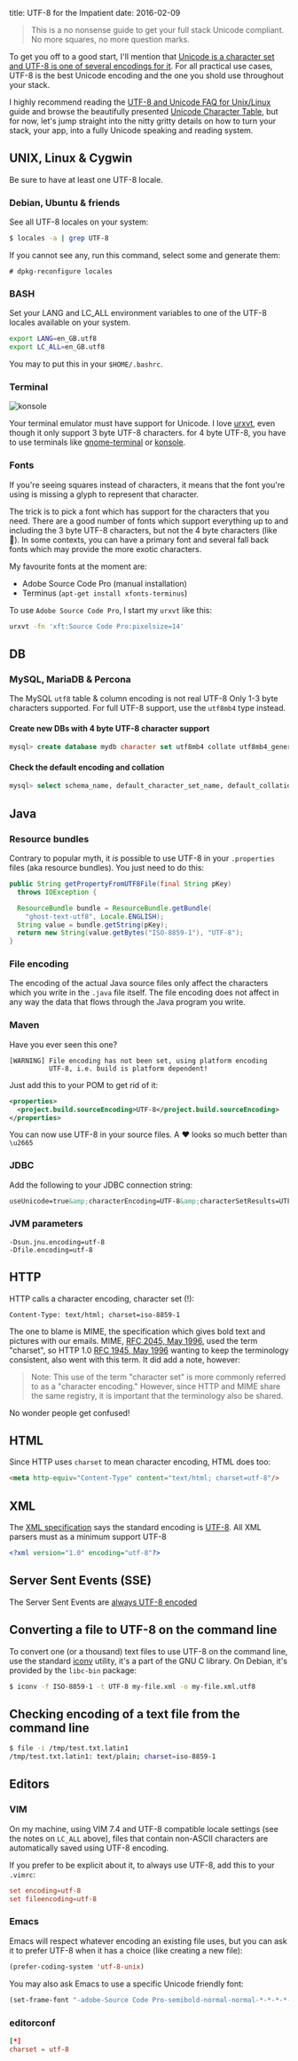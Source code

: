 title: UTF-8 for the Impatient
date: 2016-02-09

> This is a no nonsense guide to get your full stack Unicode
> compliant. No more squares, no more question marks.

To get you off to a good start, I'll mention that
[Unicode is a character set and UTF-8 is one of several encodings for it](http://skybert.net/talks/charset-and-encoding/).
For all practical use cases, UTF-8 is the best Unicode encoding and
the one you shold use throughout your stack.

I highly recommend reading the
[UTF-8 and Unicode FAQ for Unix/Linux](http://www.cl.cam.ac.uk/~mgk25/unicode.html)
guide and browse the beautifully presented
[Unicode Character Table](http://unicode-table.com/en/), but for now,
let's jump straight into the nitty gritty details on how to turn your
stack, your app, into a fully Unicode speaking and reading system.

## UNIX, Linux & Cygwin

Be sure to have at least one UTF-8 locale.

### Debian, Ubuntu & friends

See all UTF-8 locales on your system:

```bash
$ locales -a | grep UTF-8
```

If you cannot see any, run this command, select some and generate
them:

```
# dpkg-reconfigure locales
```

### BASH
Set your LANG and LC_ALL environment variables to one of the UTF-8
locales available on your system.

```bash
export LANG=en_GB.utf8
export LC_ALL=en_GB.utf8
```

You may to put this in your `$HOME/.bashrc`.

### Terminal

<img class="right" src="/graphics/2016/konsole.png" alt="konsole"/>

Your terminal emulator must have support for Unicode. I love
[urxvt](http://software.schmorp.de/pkg/rxvt-unicode.html), even though
it only support 3 byte UTF-8 characters. for 4 byte UTF-8, you have to
use terminals like
[gnome-terminal](https://wiki.gnome.org/Apps/Terminal) or
[konsole](https://konsole.kde.org/).

### Fonts

If you're seeing squares instead of characters, it means that the font
you're using is missing a glyph to represent that character.

The trick is to pick a font which has support for the characters that
you need. There are a good number of fonts which support everything up
to and including the 3 byte UTF-8 characters, but not the 4 byte
characters (like 👻). In some contexts, you can have a primary font and
several fall back fonts which may provide the more exotic characters.

My favourite fonts at the moment are:

- Adobe Source Code Pro (manual installation)
- Terminus (```apt-get install xfonts-terminus```)

To use `Adobe Source Code Pro`, I start my `urxvt` like this:
```bash
urxvt -fn 'xft:Source Code Pro:pixelsize=14'
```

## DB

### MySQL, MariaDB & Percona

The MySQL `utf8` table & column encoding is not real UTF-8 Only 1-3
byte characters supported.  For full UTF-8 support, use the `utf8mb4`
type instead.

#### Create new DBs with 4 byte UTF-8 character support

```sql
mysql> create database mydb character set utf8mb4 collate utf8mb4_general_ci;
```

#### Check the default encoding and collation

```sql
mysql> select schema_name, default_character_set_name, default_collation_name from information_schema.schemata;
```

## Java

### Resource bundles

Contrary to popular myth, it *is* possible to use UTF-8 in your
`.properties` files (aka resource bundles).  You just need to do this:

```java
public String getPropertyFromUTF8File(final String pKey)
  throws IOException {

  ResourceBundle bundle = ResourceBundle.getBundle(
    "ghost-text-utf8", Locale.ENGLISH);
  String value = bundle.getString(pKey);
  return new String(value.getBytes("ISO-8859-1"), "UTF-8");
}
```

### File encoding

The encoding of the actual Java source files only affect the
characters which you write in the `.java` file itself. The file
encoding does not affect in any way the data that flows through the
Java program you write.

### Maven

Have you ever seen this one?

```
[WARNING] File encoding has not been set, using platform encoding
          UTF-8, i.e. build is platform dependent!
```

Just add this to your POM to get rid of it:

```xml
<properties>
  <project.build.sourceEncoding>UTF-8</project.build.sourceEncoding>
</properties>
```

You can now use UTF-8 in your source files.  A ♥ looks so much better
than `\u2665`

### JDBC
Add the following to your JDBC connection string:
```html
useUnicode=true&amp;characterEncoding=UTF-8&amp;characterSetResults=UTF-8"
```

### JVM parameters
```
-Dsun.jnu.encoding=utf-8
-Dfile.encoding=utf-8
```

## HTTP

HTTP calls a character encoding, character set (!):

```
Content-Type: text/html; charset=iso-8859-1
```

The one to blame is MIME, the specification which gives bold text and
pictures with our emails. MIME,
[RFC 2045, May 1996](https://tools.ietf.org/html/rfc2045), used the
term "charset", so HTTP 1.0
[RFC 1945, May 1996](http://tools.ietf.org/html/rfc1945) wanting to
keep the terminology consistent, also went
with this term. It did add a note, however:

> Note: This use of the term "character set" is more commonly referred
> to as a "character encoding." However, since HTTP and MIME share the
> same registry, it is important that the terminology also be shared.

No wonder people get confused!

## HTML

Since HTTP uses `charset` to mean character encoding, HTML does too:


```html
<meta http-equiv="Content-Type" content="text/html; charset=utf-8"/>
```

## XML


The [XML specification](http://www.w3.org/TR/xml/#charencoding) says
the standard encoding is
[UTF-8](http://en.wikipedia.org/wiki/UTF-8). All XML parsers must as a
minimum support UTF-8

```xml
<?xml version="1.0" encoding="utf-8"?>
```


## Server Sent Events (SSE)

The Server Sent Events are
[always UTF-8 encoded](https://html.spec.whatwg.org/multipage/comms.html#server-sent-events)


## Converting a file to UTF-8 on the command line

To convert one (or a thousand) text files to use UTF-8 on the command
line, use the standard [iconv](http://linux.die.net/man/1/iconv)
utility, it's a part of the GNU C library. On Debian, it's provided by
the `libc-bin` package:

```bash
$ iconv -f ISO-8859-1 -t UTF-8 my-file.xml -o my-file.xml.utf8
```

## Checking encoding of a text file from the command line

```bash
$ file -i /tmp/test.txt.latin1
/tmp/test.txt.latin1: text/plain; charset=iso-8859-1
```

## Editors

### VIM

On my machine, using VIM 7.4 and UTF-8 compatible locale settings (see
the notes on `LC_ALL` above), files that contain non-ASCII characters
are automatically saved using UTF-8 encoding.

If you prefer to be explicit about it, to always use UTF-8, add this
to your `.vimrc`:

```conf
set encoding=utf-8
set fileencoding=utf-8
```

### Emacs

Emacs will respect whatever encoding an existing file uses, but you
can ask it to prefer UTF-8 when it has a choice (like creating a new
file):

```lisp
(prefer-coding-system 'utf-8-unix)
```

You may also ask Emacs to use a specific Unicode friendly font:

```lisp
(set-frame-font "-adobe-Source Code Pro-semibold-normal-normal-*-*-*-*-*-m-0-iso10646-1")
```

### editorconf

```conf
[*]
charset = utf-8
```
